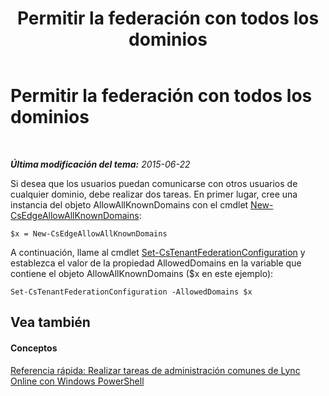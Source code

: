﻿---
title: Permitir la federación con todos los dominios
TOCTitle: Permitir la federación con todos los dominios
ms:assetid: d26f1057-a76c-447a-9efe-72efdce4c15e
ms:mtpsurl: https://technet.microsoft.com/es-es/library/Dn362855(v=OCS.15)
ms:contentKeyID: 56271359
ms.date: 06/02/2017
mtps_version: v=OCS.15
ms.translationtype: HT
---

# Permitir la federación con todos los dominios

 

_**Última modificación del tema:** 2015-06-22_

Si desea que los usuarios puedan comunicarse con otros usuarios de cualquier dominio, debe realizar dos tareas. En primer lugar, cree una instancia del objeto AllowAllKnownDomains con el cmdlet [New-CsEdgeAllowAllKnownDomains](new-csedgeallowallknowndomains.md):

    $x = New-CsEdgeAllowAllKnownDomains

A continuación, llame al cmdlet [Set-CsTenantFederationConfiguration](set-cstenantfederationconfiguration.md) y establezca el valor de la propiedad AllowedDomains en la variable que contiene el objeto AllowAllKnownDomains ($x en este ejemplo):

    Set-CsTenantFederationConfiguration -AllowedDomains $x

## Vea también

#### Conceptos

[Referencia rápida: Realizar tareas de administración comunes de Lync Online con Windows PowerShell](quick-reference-using-windows-powershell-to-do-common-skype-for-business-online-management-tasks.md)

